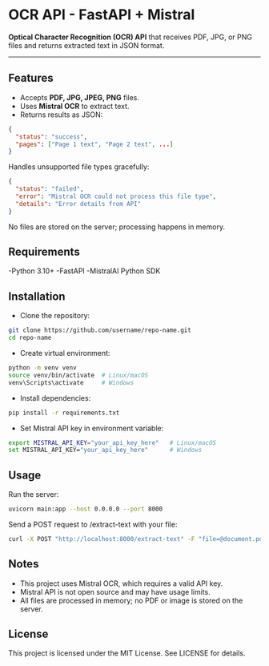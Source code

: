 # OCR API - FastAPI + Mistral

**Optical Character Recognition (OCR) API** that receives PDF, JPG, or PNG files and returns extracted text in JSON format.

---

## Features

- Accepts **PDF, JPG, JPEG, PNG** files.
- Uses **Mistral OCR** to extract text.
- Returns results as JSON:
```json
{
  "status": "success",
  "pages": ["Page 1 text", "Page 2 text", ...]
}
```
Handles unsupported file types gracefully:

```json
{
  "status": "failed",
  "error": "Mistral OCR could not process this file type",
  "details": "Error details from API"
}
```
No files are stored on the server; processing happens in memory.

## Requirements
-Python 3.10+
-FastAPI
-MistralAI Python SDK

## Installation
* Clone the repository:
```bash
git clone https://github.com/username/repo-name.git
cd repo-name
```

* Create virtual environment:
```bash
python -m venv venv
source venv/bin/activate  # Linux/macOS
venv\Scripts\activate     # Windows
```

* Install dependencies:
```bash
pip install -r requirements.txt
```

* Set Mistral API key in environment variable:
```bash
export MISTRAL_API_KEY="your_api_key_here"   # Linux/macOS
set MISTRAL_API_KEY="your_api_key_here"      # Windows
```

## Usage
Run the server:
```bash
uvicorn main:app --host 0.0.0.0 --port 8000
```

Send a POST request to /extract-text with your file:
```bash
curl -X POST "http://localhost:8000/extract-text" -F "file=@document.pdf"
```

## Notes
- This project uses Mistral OCR, which requires a valid API key.
- Mistral API is not open source and may have usage limits.
- All files are processed in memory; no PDF or image is stored on the server.

## License
This project is licensed under the MIT License. See LICENSE for details.
